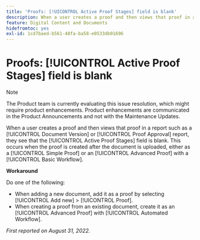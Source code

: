 ```yaml
---
title: 'Proofs: [!UICONTROL Active Proof Stages] field is blank'
description: When a user creates a proof and then views that proof in a report such as a [!UICONTROL Document Version] or [!UICONTROL Proof Approval] report, they see that the [!UICONTROL Active Proof Stages] field is blank. This occurs when the proof is created after the document is uploaded, either as a [!UICONTROL Simple Proof] or an [!UICONTROL Advanced Proof] with a [!UICONTROL Basic Workflow].
feature: Digital Content and Documents
hidefromtoc: yes
exl-id: 1cd7baed-b561-48fa-ba58-e0533db01696
---
```

# Proofs: [!UICONTROL Active Proof Stages] field is blank

<!--Requested article. This Known Issue is on the TOC for both Workfront and Workfront Proof.-->

>[!NOTE]
>
>The Product team is currently evaluating this issue resolution, which might require product enhancements. Product enhancements are communicated in the Product Announcements and not with the Maintenance Updates.

When a user creates a proof and then views that proof in a report such as a [!UICONTROL Document Version] or [!UICONTROL Proof Approval] report, they see that the [!UICONTROL Active Proof Stages] field is blank. This occurs when the proof is created after the document is uploaded, either as a [!UICONTROL Simple Proof] or an [!UICONTROL Advanced Proof] with a [!UICONTROL Basic Workflow].

**Workaround**

Do one of the following:

* When adding a new document, add it as a proof by selecting [!UICONTROL Add new] > [!UICONTROL Proof].
* When creating a proof from an existing document, create it as an [!UICONTROL Advanced Proof] with [!UICONTROL Automated Workflow].

_First reported on August 31, 2022._

